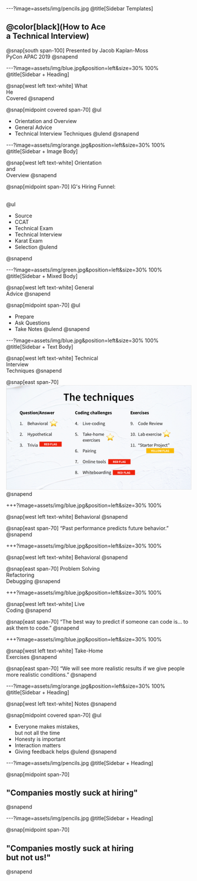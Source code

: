 ---?image=assets/img/pencils.jpg
@title[Sidebar Templates]

## @color[black](How to Ace<br>a Technical Interview)

@snap[south span-100]
Presented by Jacob Kaplan-Moss<br>
PyCon APAC 2019
@snapend


---?image=assets/img/blue.jpg&position=left&size=30% 100%
@title[Sidebar + Heading]

@snap[west left text-white]
What<br>He<br>Covered
@snapend

@snap[midpoint covered span-70]
@ul
- Orientation and Overview
- General Advice
- Technical Interview Techniques
@ulend
@snapend


---?image=assets/img/orange.jpg&position=left&size=30% 100%
@title[Sidebar + Image Body]

@snap[west left text-white]
Orientation<br>and<br>Overview
@snapend

@snap[midpoint span-70]
IG's Hiring Funnel:<br><br>

@ul
- Source
- CCAT
- Technical Exam
- Technical Interview
- Karat Exam
- Selection
@ulend

@snapend


---?image=assets/img/green.jpg&position=left&size=30% 100%
@title[Sidebar + Mixed Body]

@snap[west left text-white]
General<br>Advice
@snapend

@snap[midpoint span-70]
@ul
- Prepare
- Ask Questions
- Take Notes
@ulend
@snapend

---?image=assets/img/blue.jpg&position=left&size=30% 100%
@title[Sidebar + Text Body]

@snap[west left text-white]
Technical<br>Interview<br>Techniques
@snapend

@snap[east span-70]
![Techniques](assets/img/techniques.png)
@snapend

+++?image=assets/img/blue.jpg&position=left&size=30% 100%

@snap[west left text-white]
Behavioral
@snapend

@snap[east span-70]
“Past performance predicts future behavior.”
@snapend

+++?image=assets/img/blue.jpg&position=left&size=30% 100%

@snap[west left text-white]
Behavioral
@snapend

@snap[east span-70]
Problem Solving<br>
Refactoring<br>
Debugging
@snapend

+++?image=assets/img/blue.jpg&position=left&size=30% 100%

@snap[west left text-white]
Live<br>Coding
@snapend

@snap[east span-70]
“The best way to predict if someone can code is… to ask them to code.”
@snapend

+++?image=assets/img/blue.jpg&position=left&size=30% 100%

@snap[west left text-white]
Take-Home<br>Exercises
@snapend

@snap[east span-70]
“We will see more realistic results if we give people more realistic conditions.”
@snapend

---?image=assets/img/orange.jpg&position=left&size=30% 100%
@title[Sidebar + Heading]

@snap[west left text-white]
Notes
@snapend

@snap[midpoint covered span-70]
@ul
- Everyone makes mistakes,<br>but not all the time
- Honesty is important
- Interaction matters
- Giving feedback helps
@ulend
@snapend

---?image=assets/img/pencils.jpg
@title[Sidebar + Heading]

@snap[midpoint span-70]
## "Companies mostly suck at hiring"
@snapend

---?image=assets/img/pencils.jpg
@title[Sidebar + Heading]

@snap[midpoint span-70]
## "Companies mostly suck at hiring<br>but not us!"
@snapend
